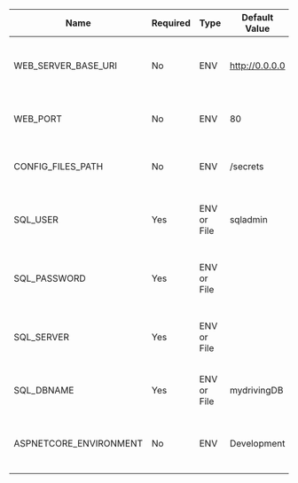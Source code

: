 | Name                    | Required | Type        | Default Value  | Description                                       |
|-------------------------|----------|-------------|----------------|---------------------------------------------------|
| WEB_SERVER_BASE_URI     | No       | ENV         | http://0.0.0.0 | The url that API service web host will listen on. | => ??
| WEB_PORT                | No       | ENV         | 80             | The port that the API service will listen on.     | => no
| CONFIG_FILES_PATH       | No       | ENV         | /secrets       | The base path for file based variables.           | => no
| SQL_USER                | Yes      | ENV or File | sqladmin       | The username for the SQL Server database.         | => ok via secrets
| SQL_PASSWORD            | Yes      | ENV or File |                | The password for the SQL Server database.         | => ok via secrets
| SQL_SERVER              | Yes      | ENV or File |                | The server name for the SQL Server database.      | => ok
| SQL_DBNAME              | Yes      | ENV or File | mydrivingDB    | The name of the SQL Server database.              | => ok
| ASPNETCORE_ENVIRONMENT  | No       | ENV         | Development    | The ASP.NET hosting environment setting.          | => ok
